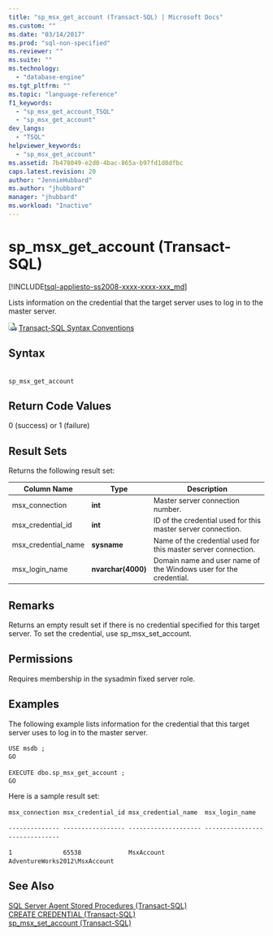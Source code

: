 ```yaml
---
title: "sp_msx_get_account (Transact-SQL) | Microsoft Docs"
ms.custom: ""
ms.date: "03/14/2017"
ms.prod: "sql-non-specified"
ms.reviewer: ""
ms.suite: ""
ms.technology: 
  - "database-engine"
ms.tgt_pltfrm: ""
ms.topic: "language-reference"
f1_keywords: 
  - "sp_msx_get_account_TSQL"
  - "sp_msx_get_account"
dev_langs: 
  - "TSQL"
helpviewer_keywords: 
  - "sp_msx_get_account"
ms.assetid: 7b478049-e2d0-4bac-865a-b97fd1d8dfbc
caps.latest.revision: 20
author: "JennieHubbard"
ms.author: "jhubbard"
manager: "jhubbard"
ms.workload: "Inactive"
---
```

# sp_msx_get_account (Transact-SQL)
[!INCLUDE[tsql-appliesto-ss2008-xxxx-xxxx-xxx_md](../../includes/tsql-appliesto-ss2008-xxxx-xxxx-xxx-md.md)]

  Lists information on the credential that the target server uses to log in to the master server.  
  
 ![Topic link icon](../../database-engine/configure-windows/media/topic-link.gif "Topic link icon") [Transact-SQL Syntax Conventions](../../t-sql/language-elements/transact-sql-syntax-conventions-transact-sql.md)  
  
## Syntax  
  
```  
  
sp_msx_get_account  
```  
  
## Return Code Values  
 0 (success) or 1 (failure)  
  
## Result Sets  
 Returns the following result set:  
  
|Column Name|Type|Description|  
|-----------------|----------|-----------------|  
|msx_connection|**int**|Master server connection number.|  
|msx_credential_id|**int**|ID of the credential used for this master server connection.|  
|msx_credential_name|**sysname**|Name of the credential used for this master server connection.|  
|msx_login_name|**nvarchar(4000)**|Domain name and user name of the Windows user for the credential.|  
  
## Remarks  
 Returns an empty result set if there is no credential specified for this target server. To set the credential, use sp_msx_set_account.  
  
## Permissions  
 Requires membership in the sysadmin fixed server role.  
  
## Examples  
 The following example lists information for the credential that this target server uses to log in to the master server.  
  
```  
USE msdb ;  
GO  
  
EXECUTE dbo.sp_msx_get_account ;  
GO  
```  
  
 Here is a sample result set:  
  
 `msx_connection msx_credential_id msx_credential_name  msx_login_name`  
  
 `-------------- ----------------- -------------------- ------------------------------`  
  
 `1              65538             MsxAccount           AdventureWorks2012\MsxAccount`  
  
## See Also  
 [SQL Server Agent Stored Procedures &#40;Transact-SQL&#41;](../../relational-databases/system-stored-procedures/sql-server-agent-stored-procedures-transact-sql.md)   
 [CREATE CREDENTIAL &#40;Transact-SQL&#41;](../../t-sql/statements/create-credential-transact-sql.md)   
 [sp_msx_set_account &#40;Transact-SQL&#41;](../../relational-databases/system-stored-procedures/sp-msx-set-account-transact-sql.md)  
  
  
